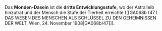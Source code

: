 
Das **Monden-Dasein** ist die **dritte Entwicklungsstufe**, wo der Astralleib hinzutrat und der Mensch die Stufe der Tierheit erreichte ([[GA068b (47.) DAS WESEN DES MENSCHEN ALS SCHLÜSSEL ZU DEN GEHEIMNISSEN DER WELT, Wien, 24. November 1908|GA068b/47]]).
